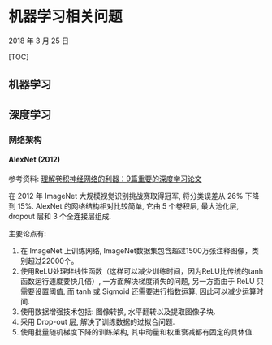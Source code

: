 # 机器学习相关问题

2018 年 3 月 25 日

[TOC]



## 机器学习



## 深度学习

### 网络架构

#### AlexNet (2012)

参考资料: [理解卷积神经网络的利器：9篇重要的深度学习论文](https://mp.weixin.qq.com/s/yf7gnKNqQnPSNAMTZmCuqA)

在 2012 年 ImageNet 大规模视觉识别挑战赛取得冠军, 将分类误差从 26% 下降到 15%. AlexNet 的网络结构相对比较简单, 它由 5 个卷积层, 最大池化层, dropout 层和 3 个全连接层组成.

主要论点有:

1.  在 ImageNet 上训练网络, ImageNet数据集包含超过1500万张注释图像，类别超过22000个。
2.  使用ReLU处理非线性函数（这样可以减少训练时间，因为ReLU比传统的tanh函数运行速度要快几倍）, 一方面解决梯度消失的问题, 另一方面由于 ReLU 只需要设置阈值, 而 tanh 或 Sigmoid 还需要进行指数运算, 因此可以减少运算时间.
3.  使用数据增强技术包括: 图像转换, 水平翻转以及提取图像子块.
4.  采用 Drop-out 层, 解决了训练数据的过拟合问题.
5.  使用批量随机梯度下降的训练架构, 其中动量和权重衰减都有固定的具体值.